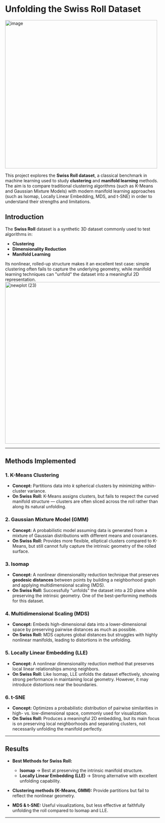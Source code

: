 # Unfolding the Swiss Roll Dataset

<img width="495" height="482" alt="image" src="https://github.com/user-attachments/assets/7cfd730a-5944-48b5-ae09-a7826208685f" />

This project explores the **Swiss Roll dataset**, a classical benchmark in machine learning used to study **clustering** and **manifold learning** methods.  
The aim is to compare traditional clustering algorithms (such as K-Means and Gaussian Mixture Models) with modern manifold learning approaches (such as Isomap, Locally Linear Embedding, MDS, and t-SNE) in order to understand their strengths and limitations.  


## Introduction 

The **Swiss Roll** dataset is a synthetic 3D dataset commonly used to test algorithms in:  
- **Clustering**  
- **Dimensionality Reduction**  
- **Manifold Learning**  

Its nonlinear, rolled-up structure makes it an excellent test case: simple clustering often fails to capture the underlying geometry, while manifold learning techniques can "unfold" the dataset into a meaningful 2D representation.  
<img width="1395" height="525" alt="newplot (23)" src="https://github.com/user-attachments/assets/8801813b-2ee8-4fd3-b48f-82612915ae78" />

---

## Methods Implemented

### 1. **K-Means Clustering**
- **Concept:** Partitions data into $k$ spherical clusters by minimizing within-cluster variance.  
- **On Swiss Roll:** K-Means assigns clusters, but fails to respect the curved manifold structure — clusters are often sliced across the roll rather than along its natural unfolding.  

### 2. **Gaussian Mixture Model (GMM)**
- **Concept:** A probabilistic model assuming data is generated from a mixture of Gaussian distributions with different means and covariances.  
- **On Swiss Roll:** Provides more flexible, elliptical clusters compared to K-Means, but still cannot fully capture the intrinsic geometry of the rolled surface.  

### 3. **Isomap**
- **Concept:** A nonlinear dimensionality reduction technique that preserves **geodesic distances** between points by building a neighborhood graph and applying multidimensional scaling (MDS).  
- **On Swiss Roll:** Successfully "unfolds" the dataset into a 2D plane while preserving the intrinsic geometry. One of the best-performing methods for this dataset.  

### 4. **Multidimensional Scaling (MDS)**
- **Concept:** Embeds high-dimensional data into a lower-dimensional space by preserving pairwise distances as much as possible.  
- **On Swiss Roll:** MDS captures global distances but struggles with highly nonlinear manifolds, leading to distortions in the unfolding.  

### 5. **Locally Linear Embedding (LLE)**
- **Concept:** A nonlinear dimensionality reduction method that preserves local linear relationships among neighbors.  
- **On Swiss Roll:** Like Isomap, LLE unfolds the dataset effectively, showing strong performance in maintaining local geometry. However, it may introduce distortions near the boundaries.  

### 6. **t-SNE**
- **Concept:** Optimizes a probabilistic distribution of pairwise similarities in high- vs. low-dimensional space, commonly used for visualization.  
- **On Swiss Roll:** Produces a meaningful 2D embedding, but its main focus is on preserving local neighborhoods and separating clusters, not necessarily unfolding the manifold perfectly.  

---


##  Results

- **Best Methods for Swiss Roll:**  
  - **Isomap** → Best at preserving the intrinsic manifold structure.  
  - **Locally Linear Embedding (LLE)** → Strong alternative with excellent unfolding capability.  

- **Clustering methods (K-Means, GMM):** Provide partitions but fail to reflect the nonlinear geometry.  
- **MDS & t-SNE:** Useful visualizations, but less effective at faithfully unfolding the roll compared to Isomap and LLE.  

---
